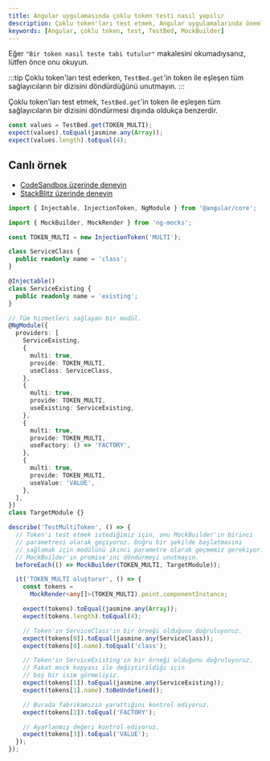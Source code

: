 ```yaml
---
title: Angular uygulamasında çoklu token testi nasıl yapılır
description: Çoklu token'ları test etmek, Angular uygulamalarında önemli bir adımdır. Bu makalede, token'ların nasıl doğru bir şekilde test edilebileceğine dair bir yaklaşım sunulmaktadır.
keywords: [Angular, çoklu token, test, TestBed, MockBuilder]
---
```


Eğer `"Bir token nasıl teste tabi tutulur"` makalesini okumadıysanız, lütfen önce onu okuyun.

:::tip 
Çoklu token'ları test ederken, `TestBed.get`'in token ile eşleşen tüm sağlayıcıların bir dizisini döndürdüğünü unutmayın.
:::

Çoklu token'ları test etmek, `TestBed.get`'in token ile eşleşen tüm sağlayıcıların bir dizisini döndürmesi dışında oldukça benzerdir.

```ts
const values = TestBed.get(TOKEN_MULTI);
expect(values).toEqual(jasmine.any(Array));
expect(values.length).toEqual(4);
```

## Canlı örnek

- [CodeSandbox üzerinde deneyin](https://codesandbox.io/p/sandbox/github/help-me-mom/ng-mocks-sandbox/tree/tests/?file=/src/examples/TestMultiToken/test.spec.ts&initialpath=%3Fspec%3DTestMultiToken)
- [StackBlitz üzerinde deneyin](https://stackblitz.com/github/help-me-mom/ng-mocks-sandbox/tree/tests?file=src/examples/TestMultiToken/test.spec.ts&initialpath=%3Fspec%3DTestMultiToken)

```ts title="https://github.com/help-me-mom/ng-mocks/blob/master/examples/TestMultiToken/test.spec.ts"
import { Injectable, InjectionToken, NgModule } from '@angular/core';

import { MockBuilder, MockRender } from 'ng-mocks';

const TOKEN_MULTI = new InjectionToken('MULTI');

class ServiceClass {
  public readonly name = 'class';
}

@Injectable()
class ServiceExisting {
  public readonly name = 'existing';
}

// Tüm hizmetleri sağlayan bir modül.
@NgModule({
  providers: [
    ServiceExisting,
    {
      multi: true,
      provide: TOKEN_MULTI,
      useClass: ServiceClass,
    },
    {
      multi: true,
      provide: TOKEN_MULTI,
      useExisting: ServiceExisting,
    },
    {
      multi: true,
      provide: TOKEN_MULTI,
      useFactory: () => 'FACTORY',
    },
    {
      multi: true,
      provide: TOKEN_MULTI,
      useValue: 'VALUE',
    },
  ],
})
class TargetModule {}

describe('TestMultiToken', () => {
  // Token'ı test etmek istediğimiz için, onu MockBuilder'ın birinci
  // parametresi olarak geçiyoruz. Doğru bir şekilde başlatmasını
  // sağlamak için modülünü ikinci parametre olarak geçmemiz gerekiyor.
  // MockBuilder'ın promise'ını döndürmeyi unutmayın.
  beforeEach(() => MockBuilder(TOKEN_MULTI, TargetModule));

  it('TOKEN_MULTI oluşturur', () => {
    const tokens =
      MockRender<any[]>(TOKEN_MULTI).point.componentInstance;

    expect(tokens).toEqual(jasmine.any(Array));
    expect(tokens.length).toEqual(4);

    // Token'ın ServiceClass'ın bir örneği olduğunu doğruluyoruz.
    expect(tokens[0]).toEqual(jasmine.any(ServiceClass));
    expect(tokens[0].name).toEqual('class');

    // Token'ın ServiceExisting'ın bir örneği olduğunu doğruluyoruz.
    // Fakat mock kopyası ile değiştirildiği için
    // boş bir isim görmeliyiz.
    expect(tokens[1]).toEqual(jasmine.any(ServiceExisting));
    expect(tokens[1].name).toBeUndefined();

    // Burada fabrikamızın yarattığını kontrol ediyoruz.
    expect(tokens[2]).toEqual('FACTORY');

    // Ayarlanmış değeri kontrol ediyoruz.
    expect(tokens[3]).toEqual('VALUE');
  });
});
```